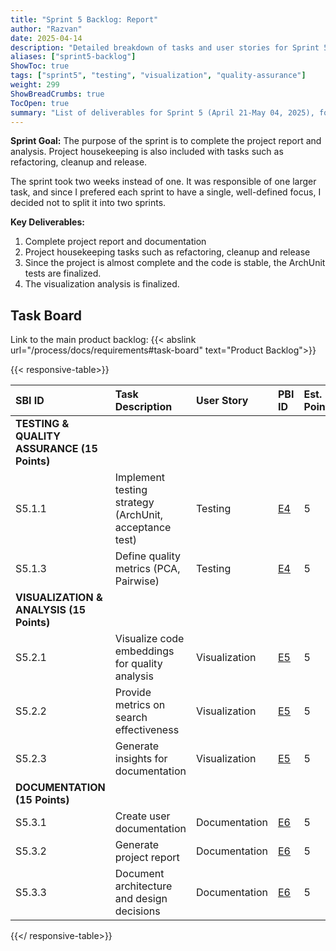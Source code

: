 ```yaml
---
title: "Sprint 5 Backlog: Report"
author: "Razvan"
date: 2025-04-14
description: "Detailed breakdown of tasks and user stories for Sprint 5's testing, visualization features, and analysis"
aliases: ["sprint5-backlog"]
ShowToc: true
tags: ["sprint5", "testing", "visualization", "quality-assurance"]
weight: 299
ShowBreadCrumbs: true
TocOpen: true
summary: "List of deliverables for Sprint 5 (April 21-May 04, 2025), focusing on testing, visualization features, and analysis."
---
```




**Sprint Goal:** The purpose of the sprint is to complete the project report and analysis. Project housekeeping is also included with tasks such as refactoring, cleanup and release. 

The sprint took two weeks instead of one. It was responsible of one larger task, and since I prefered each sprint to have a single, well-defined focus, I decided not to split it into two sprints.

**Key Deliverables:**
1. Complete project report and documentation
2. Project housekeeping tasks such as refactoring, cleanup and release
3. Since the project is almost complete and the code is stable, the ArchUnit tests are finalized.
4. The visualization analysis is finalized.

## Task Board

Link to the main product backlog: {{< abslink url="/process/docs/requirements#task-board" text="Product Backlog">}}

{{< responsive-table>}}

| SBI ID                                      | Task Description                                       | User Story    | PBI ID                              | Est. Points | Status        |
| :------------------------------------------ | :----------------------------------------------------- | :------------ | :---------------------------------- | :---------- | :------------ |
| **TESTING & QUALITY ASSURANCE (15 Points)** |                                                        |               |                                     |             |               |
| S5.1.1                                      | Implement testing strategy (ArchUnit, acceptance test) | Testing       | [E4](../../requirements#task-board) | 5           | ✓ (tests)     |
| S5.1.3                                      | Define quality metrics  (PCA, Pairwise)                | Testing       | [E4](../../requirements#task-board) | 5           | ✓ (report)    |
| **VISUALIZATION & ANALYSIS (15 Points)**    |                                                        |               |                                     |             |               |
| S5.2.1                                      | Visualize code embeddings for quality analysis         | Visualization | [E5](../../requirements#task-board) | 5           | ✓ (scatter)   |
| S5.2.2                                      | Provide metrics on search effectiveness                | Visualization | [E5](../../requirements#task-board) | 5           | ✓ (pair-wise) |
| S5.2.3                                      | Generate insights for documentation                    | Visualization | [E5](../../requirements#task-board) | 5           | ✓             |
| **DOCUMENTATION (15 Points)**               |                                                        |               |                                     |             |               |
| S5.3.1                                      | Create user documentation                              | Documentation | [E6](../../requirements#task-board) | 5           | ✓             |
| S5.3.2                                      | Generate project report                                | Documentation | [E6](../../requirements#task-board) | 5           | ✓             |
| S5.3.3                                      | Document architecture and design decisions             | Documentation | [E6](../../requirements#task-board) | 5           | ✓             |

{{</ responsive-table>}}
